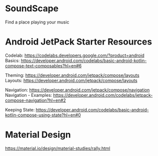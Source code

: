 # SoundScape
Find a place playing your music


# Android JetPack Starter Resources

Codelab: https://codelabs.developers.google.com/?product=android  
Basics: https://developer.android.com/codelabs/basic-android-kotlin-compose-text-composables?hl=en#6  

Theming: https://developer.android.com/jetpack/compose/layouts   
Layouts: https://developer.android.com/jetpack/compose/layouts  

Navigation: https://developer.android.com/jetpack/compose/navigation  
Navigation - Examples: https://developer.android.com/codelabs/jetpack-compose-navigation?hl=en#2  

Keeping State: https://developer.android.com/codelabs/basic-android-kotlin-compose-using-state?hl=en#0  

# Material Design

https://material.io/design/material-studies/rally.html  
